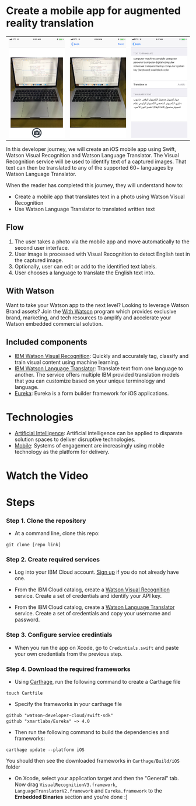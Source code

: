 <!-- [![Build Status](https://travis-ci.org/IBM/watson-banking-chatbot.svg?branch=master)](https://travis-ci.org/IBM/watson-banking-chatbot)

*Read this in other languages: [العربية](README-ar.md).* -->

# Create a mobile app for augmented reality translation

<table>
  <tr>
    <th>
      <img src="./screenshots/1.PNG" width="220"/>
    </th>
    <th>
      <img src="./screenshots/2.PNG" width="220"/>
    </th>
    <th>
    <img src="./screenshots/3.jpeg" width="220"/>
    </th>
  </tr>
</table>

In this developer journey, we will create an iOS mobile app using Swift, Watson Visual Recognition and Watson Language Translator. The Visual Recognition service will be used to identify text of a captured images. That text can then be translated to any of the supported 60+ languages by Watson Language Translator.

When the reader has completed this journey, they will understand how to:

* Create a mobile app that translates text in a photo using Watson Visual Recognition
* Use Watson Language Translator to translated written text

[comment]: <> (architicture image)

## Flow
1. The user takes a photo via the mobile app and move automatically to the second user interface.
2. User image is processed with Visual Recognition to detect English text in the captured image.
3. Optionally, user can edit or add to the identified text labels.
4. User chooses a language to translate the English text into.

## With Watson

Want to take your Watson app to the next level? Looking to leverage Watson Brand assets? Join the [With Watson](https://www.ibm.com/watson/with-watson) program which provides exclusive brand, marketing, and tech resources to amplify and accelerate your Watson embedded commercial solution.

## Included components

* [IBM Watson Visual Recognition](https://www.ibm.com/watson/developercloud/visual-recognition): Quickly and accurately tag, classify and train visual content using machine learning.
* [IBM Watson Language Translator](https://www.ibm.com/watson/developercloud/language-translatorl): Translate text from one language to another. The service offers multiple IBM provided translation models that you can customize based on your unique terminology and language.
* [Eureka](https://github.com/xmartlabs/Eureka): Eureka is a form builder framework for iOS applications.

# Technologies

* [Artificial Intelligence](https://medium.com/ibm-data-science-experience): Artificial intelligence can be applied to disparate solution spaces to deliver disruptive technologies.
* [Mobile](https://mobilefirstplatform.ibmcloud.com/): Systems of engagement are increasingly using mobile technology as the platform for delivery.

# Watch the Video

<!-- [![](http://img.youtube.com/vi/Jxi7U7VOMYg/0.jpg)](https://www.youtube.com/watch?v=Jxi7U7VOMYg) -->

# Steps


### Step 1. Clone the repository

- At a command line, clone this repo:
```
git clone [repo link]
```
### Step 2. Create required services

- Log into your IBM Cloud account. [Sign up](http://bluemix.net/) if you do not already have one.

- From the IBM Cloud catalog, create a [Watson Visual Recognition](https://console.bluemix.net/catalog/services/visual-recognition) service. Create a set of credentials and identify your API key.

- From the IBM Cloud catalog, create a [Watson Language Translator](https://console.bluemix.net/catalog/services/language-translator) service. Create a set of credentials and copy your username and password.

### Step 3. Configure service credintials

- When you run the app on Xcode, go to `Credintials.swift` and paste your own credentials from the previous step. 

### Step 4. Download the required frameworks

- Using [Carthage](), run the following command to create a Carthage file
```
touch Cartfile
```

- Specify the frameworks in your carthage file
```
github "watson-developer-cloud/swift-sdk"
github "xmartlabs/Eureka" ~> 4.0
```

- Then run the following command to build the dependencies and frameworks:
```
carthage update --platform iOS
```
You should then see the downloaded frameworks in `Carthage/Build/iOS` folder

- On Xcode, select your application target and then the "General" tab. Now drag `VisualRecognitionV3.framework`, `LanguageTranslatorV2.framework` and `Eureka.framework`  to the **Embedded Binaries** section and you're done :]